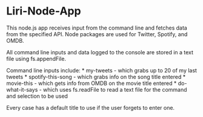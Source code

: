 # Liri-Node-App

This node.js app receives input from the command line and fetches data from the specified API. Node packages are used for Twitter, Spotify, and OMDB. 

All command line inputs and data logged to the console are stored in a text file using fs.appendFile.

Command line inputs include:
	* my-tweets - which grabs up to 20 of my last tweets
	* spotify-this-song - which grabs info on the song title entered 
	* movie-this - which gets info from OMDB on the movie title entered
	* do-what-it-says - which uses fs.readFile to read a text file for the command and selection to be used

Every case has a default title to use if the user forgets to enter one.

